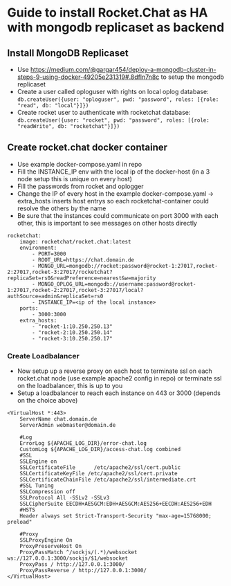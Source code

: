 # Guide to install Rocket.Chat as HA with mongodb replicaset as backend

## Install MongoDB Replicaset

- Use <https://medium.com/@gargar454/deploy-a-mongodb-cluster-in-steps-9-using-docker-49205e231319#.8dfln7n8c> to setup the mongodb replicaset
- Create a user called oploguser with rights on local oplog database:
    `db.createUser({user: "oploguser", pwd: "password", roles: [{role: "read", db: "local"}]})`
- Create rocket user to authenticate with rocketchat database:
    `db.createUser({user: "rocket", pwd: "password", roles: [{role: "readWrite", db: "rocketchat"}]})`

## Create rocket.chat docker container

- Use example docker-compose.yaml in repo
- Fill the INSTANCE_IP env with the local ip of the docker-host (in a 3 node setup this is unique on every host)
- Fill the passwords from rocket and oplogger
- Change the IP of every host in the example docker-compose.yaml -> extra_hosts inserts host entrys so each rocketchat-container could resolve the others by the name
- Be sure that the instances could communicate on port 3000 with each other, this is important to see messages on other hosts directly

```
rocketchat:
    image: rocketchat/rocket.chat:latest
    environment:
        - PORT=3000
        - ROOT_URL=https://chat.domain.de
        - MONGO_URL=mongodb://rocket:password@rocket-1:27017,rocket-2:27017,rocket-3:27017/rocketchat?replicaSet=rs0&readPreference=nearest&w=majority
        - MONGO_OPLOG_URL=mongodb://username:password@rocket-1:27017,rocket-2:27017,rocket-3:27017/local?authSource=admin&replicaSet=rs0
        - INSTANCE_IP=<ip of the local instance>
    ports:
        - 3000:3000
    extra_hosts:
        - "rocket-1:10.250.250.13"
        - "rocket-2:10.250.250.14"
        - "rocket-3:10.250.250.17"
```

### Create Loadbalancer

- Now setup up a reverse proxy on each host to terminate ssl on each rocket.chat node (use example apache2 config in repo) or terminate ssl on the loadbalancer, this is up to you
- Setup a loadbalancer to reach each instance on 443 or 3000 (depends on the choice above)

```
<VirtualHost *:443>
    ServerName chat.domain.de
    ServerAdmin webmaster@domain.de

    #Log
    ErrorLog ${APACHE_LOG_DIR}/error-chat.log
    CustomLog ${APACHE_LOG_DIR}/access-chat.log combined
    #SSL
    SSLEngine on
    SSLCertificateFile      /etc/apache2/ssl/cert.public
    SSLCertificateKeyFile /etc/apache2/ssl/cert.private
    SSLCertificateChainFile /etc/apache2/ssl/intermediate.crt
    #SSL Tuning
    SSLCompression off
    SSLProtocol All -SSLv2 -SSLv3
    SSLCipherSuite EECDH+AESGCM:EDH+AESGCM:AES256+EECDH:AES256+EDH
    #HSTS
    Header always set Strict-Transport-Security "max-age=15768000; preload"

    #Proxy
    SSLProxyEngine On
    ProxyPreserveHost On
    ProxyPassMatch ^/sockjs/(.*)/websocket ws://127.0.0.1:3000/sockjs/$1/websocket
    ProxyPass / http://127.0.0.1:3000/
    ProxyPassReverse / http://127.0.0.1:3000/
</VirtualHost>
```
